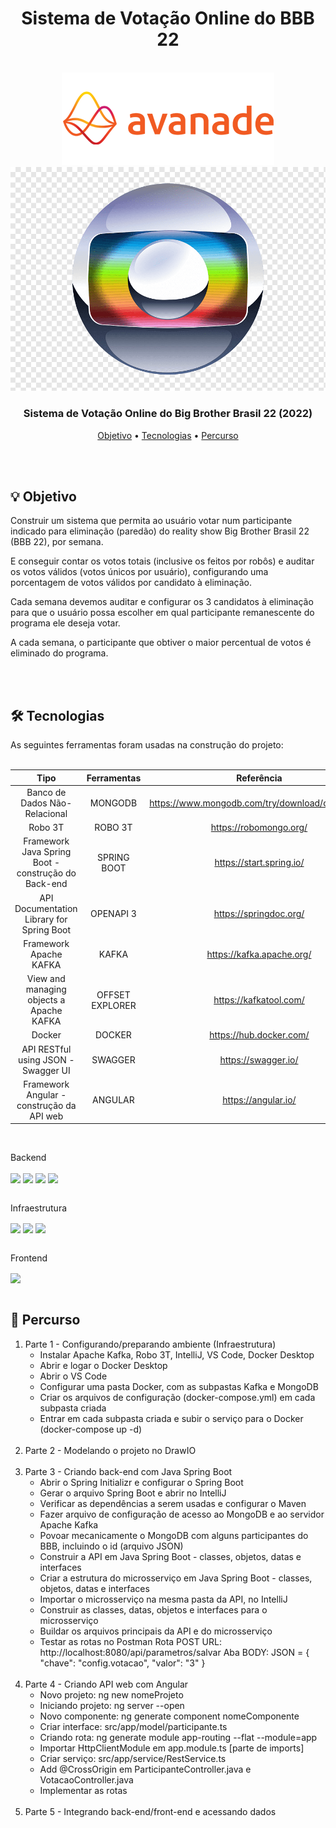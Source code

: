 <div align = "center">
    <h1> Sistema de Votação Online do BBB 22 </h1>
</div>
<br>

<div align = 'center' justify-content = 'space-around' >
   <img src= './project/logos/Avanade.png' alt = 'Avanade' >
   <img src= './project/logos/RedeGlobo.png' alt = 'Rede Globo' >
</div>

<h3 align = "center">
  Sistema de Votação Online do Big Brother Brasil 22 (2022)
</h3>

<p align="center">
 <a href="#objetivo">Objetivo</a> •
 <a href="#tecnologias">Tecnologias</a> •
 <a href="#percurso">Percurso</a> 
</p>

<br>
<br>

<div id="objetivo">
<h2> 💡 Objetivo </h2>
Construir um sistema que permita ao usuário votar num participante indicado para eliminação (paredão) do reality show Big Brother Brasil 22 (BBB 22), por semana.

E conseguir contar os votos totais (inclusive os feitos por robôs) e auditar os votos válidos (votos únicos por usuário), configurando uma porcentagem de votos válidos por candidato à eliminação.

Cada semana devemos auditar e configurar os 3 candidatos à eliminação para que o usuário possa escolher em qual participante remanescente do programa ele deseja votar.

A cada semana, o participante que obtiver o maior percentual de votos é eliminado do programa.

</div>
<br>
<br>

<div id="tecnologias">
<h2> 🛠 Tecnologias </h2>
As seguintes ferramentas foram usadas na construção do projeto:<br><br>
    
|                                                     Tipo              | Ferramentas                                |                                 Referência                                   |
| :---------------------------------------------------------------------------: | :--------------------------------------------------------------------------: | :--------------------------------------------------------------------------: |
|                    Banco de Dados Não-Relacional       |   MONGODB     |              https://www.mongodb.com/try/download/community                     |
|                           Robo 3T                                  |   ROBO 3T      |             https://robomongo.org/                                         |
|      Framework Java Spring Boot - construção do Back-end       |    SPRING BOOT       |               https://start.spring.io/                                       |
|      API Documentation Library for Spring Boot       |    OPENAPI 3       |              https://springdoc.org/                                       | 
|                           Framework Apache KAFKA                     | KAFKA   |              https://kafka.apache.org/        |    
|                           View and managing objects a Apache KAFKA         |     OFFSET EXPLORER           |              https://kafkatool.com/         |    
|                           Docker                                    |    DOCKER          |               https://hub.docker.com/                                            |      
|              API RESTful using JSON - Swagger UI           |   SWAGGER     |               https://swagger.io/                                            |    
|              Framework Angular - construção da API web           |  ANGULAR       |              https://angular.io/                                            |    
<br>

<p>Backend</p>
<img align='center' width =' 80px ' src="https://cdn.jsdelivr.net/gh/devicons/devicon/icons/mongodb/mongodb-original.svg" />
<!-- <img align='center' width =' 80px ' src="https://dashboard.snapcraft.io/site_media/appmedia/2018/09/logo-256x256.png" /> -->
<img align='center' width =' 80px ' src="https://cdn.jsdelivr.net/gh/devicons/devicon/icons/spring/spring-original.svg" />
<img align='center' width =' 250px ' src="https://springdoc.org/images/springdoc-openapi.png" />
<img align='center' width =' 250px ' src="https://static1.smartbear.co/swagger/media/assets/images/swagger_logo.svg" />
<br><br>
<p>Infraestrutura</p>
<img align='center' width =' 80px ' src="https://cdn.jsdelivr.net/gh/devicons/devicon/icons/apachekafka/apachekafka-original.svg" />
<img align='center' width =' 80px ' src="https://static.macupdate.com/products/53532/m/offset-explorer-logo.png?v=1633349540" />
<img align='center' width =' 80px ' src="https://cdn.jsdelivr.net/gh/devicons/devicon/icons/docker/docker-original.svg" />
<br><br>
<p>Frontend</p>
<img align='center' width =' 80px ' src="https://cdn.jsdelivr.net/gh/devicons/devicon/icons/angularjs/angularjs-original.svg" />
<br>
<br>

<div id="percurso">
<h2> 🔎 Percurso </h2>

<ol>
    <li>Parte 1 - Configurando/preparando ambiente (Infraestrutura)
      <ul>
        <li>Instalar Apache Kafka, Robo 3T, IntelliJ, VS Code, Docker Desktop</li>
        <li>Abrir e logar o Docker Desktop</li>
        <li>Abrir o VS Code</li>
        <li>Configurar uma pasta Docker, com as subpastas Kafka e MongoDB</li>
        <li>Criar os arquivos de configuração (docker-compose.yml) em cada subpasta criada</li>
        <!-- Comando docker-compose up -d (o -d é para subir o servidor em 2º plano) -->
        <li>Entrar em cada subpasta criada e subir o serviço para o Docker (docker-compose up -d)</li>
      </ul>
    </li>
    <br>
    <li>Parte 2 - Modelando o projeto no DrawIO</li>
    <br>
    <li>Parte 3 - Criando back-end com Java Spring Boot
      <ul>
        <li>Abrir o Spring Initializr e configurar o Spring Boot</li>
        <li>Gerar o arquivo Spring Boot e abrir no IntelliJ</li>
        <li>Verificar as dependências a serem usadas e configurar o Maven</li>
        <li>Fazer arquivo de configuração de acesso ao MongoDB e ao servidor Apache Kafka</li>
        <li>Povoar mecanicamente o MongoDB com alguns participantes do BBB, incluindo o id (arquivo JSON)</li>
        <li>Construir a API em Java Spring Boot - classes, objetos, datas e interfaces</li>
        <li>Criar a estrutura do microsserviço em Java Spring Boot - classes, objetos, datas e interfaces</li>
        <li>Importar o microsserviço na mesma pasta da API, no IntelliJ</li>
        <li>Construir as classes, datas, objetos e interfaces para o microsserviço</li>
        <li>Buildar os arquivos principais da API e do microsserviço</li>
        <li>Testar as rotas no Postman
        Rota POST 
        URL: http://localhost:8080/api/parametros/salvar
        Aba BODY:
        JSON =
        {
          "chave": "config.votacao",
          "valor": "3"
        }
        </li>
      </ul>
    </li>
    <br>
    <li>Parte 4 - Criando API web com Angular
      <ul>
        <li>Novo projeto: ng new nomeProjeto </li>
        <li>Iniciando projeto: ng server --open </li>
        <li>Novo componente: ng generate component nomeComponente </li>
        <li>Criar interface: src/app/model/participante.ts</li>
        <li>Criando rota: ng generate module app-routing --flat --module=app</li>
        <li>Importar HttpClientModule em app.module.ts [parte de imports]</li>
        <li>Criar serviço: src/app/service/RestService.ts</li>
        <li>Add @CrossOrigin em ParticipanteController.java e VotacaoController.java</li>
        <li>Implementar as rotas</li>
      </ul>
    </li>
    <br>
    <li>Parte 5 - Integrando back-end/front-end e acessando dados</li>  
</ol>
</div>
<br>
<br>
